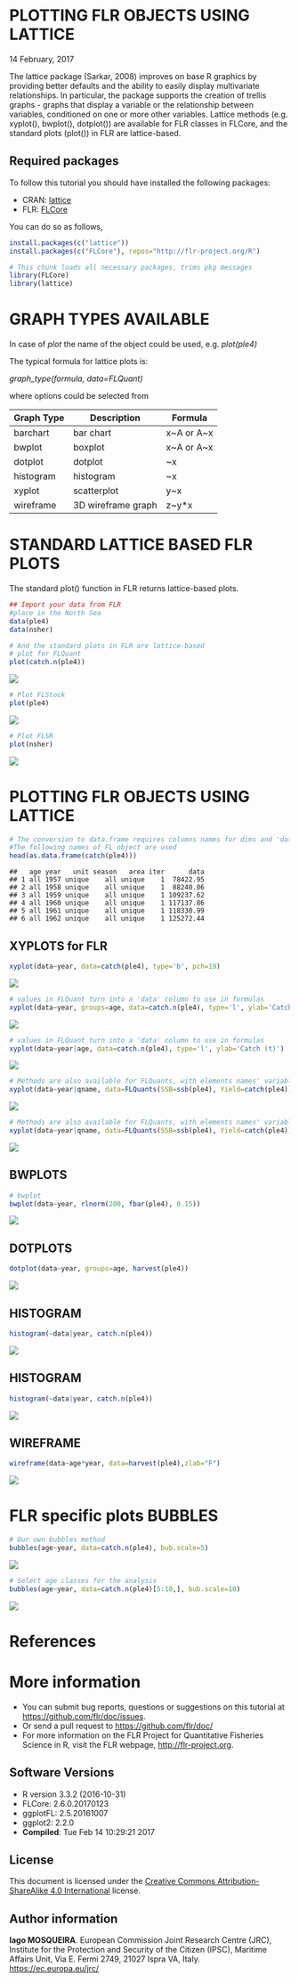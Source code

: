 PLOTTING FLR OBJECTS USING LATTICE
================
14 February, 2017

The lattice package (Sarkar, 2008) improves on base R graphics by providing better defaults and the ability to easily display multivariate relationships. In particular, the package supports the creation of trellis graphs - graphs that display a variable or the relationship between variables, conditioned on one or more other variables. Lattice methods (e.g. xyplot(), bwplot(), dotplot()) are available for FLR classes in FLCore, and the standard plots (plot()) in FLR are lattice-based.

Required packages
-----------------

To follow this tutorial you should have installed the following packages:

-   CRAN: [lattice](https://cran.r-project.org/web/packages/lattice/index.html)
-   FLR: [FLCore](http://www.flr-project.org/FLCore/)

You can do so as follows,

``` r
install.packages(c("lattice"))
install.packages(c("FLCore"), repos="http://flr-project.org/R")
```

``` r
# This chunk loads all necessary packages, trims pkg messages
library(FLCore)
library(lattice)
```

GRAPH TYPES AVAILABLE
=====================

In case of *plot* the name of the object could be used, e.g. *plot(ple4)*

The typical formula for lattice plots is:

*graph\_type(formula, data=FLQuant)*

where options could be selected from

| Graph Type | Description        | Formula    |
|------------|--------------------|------------|
| barchart   | bar chart          | x~A or A~x |
| bwplot     | boxplot            | x~A or A~x |
| dotplot    | dotplot            | ~x         |
| histogram  | histogram          | ~x         |
| xyplot     | scatterplot        | y~x        |
| wireframe  | 3D wireframe graph | z~y\*x     |

STANDARD LATTICE BASED FLR PLOTS
================================

The standard plot() function in FLR returns lattice-based plots.

``` r
## Import your data from FLR
#place in the North Sea
data(ple4)
data(nsher)

# And the standard plots in FLR are lattice-based
# plot for FLQuant
plot(catch.n(ple4))
```

<img src="Plotting_FLR_objects_using_lattice_files/figure-markdown_github/fig1-1.png" style="display: block; margin: auto;" />

``` r
# Plot FLStock
plot(ple4)
```

<img src="Plotting_FLR_objects_using_lattice_files/figure-markdown_github/fig2-1.png" style="display: block; margin: auto;" />

``` r
# Plot FLSR
plot(nsher)
```

<img src="Plotting_FLR_objects_using_lattice_files/figure-markdown_github/fig3-1.png" style="display: block; margin: auto;" />

PLOTTING FLR OBJECTS USING LATTICE
==================================

``` r
# The conversion to data.frame requires columns names for dims and 'data'. 
#The following names of FL object are used
head(as.data.frame(catch(ple4)))
```

    ##   age year   unit season   area iter      data
    ## 1 all 1957 unique    all unique    1  78422.95
    ## 2 all 1958 unique    all unique    1  88240.06
    ## 3 all 1959 unique    all unique    1 109237.62
    ## 4 all 1960 unique    all unique    1 117137.86
    ## 5 all 1961 unique    all unique    1 118330.99
    ## 6 all 1962 unique    all unique    1 125272.44

XYPLOTS for FLR
---------------

``` r
xyplot(data~year, data=catch(ple4), type='b', pch=19)
```

<img src="Plotting_FLR_objects_using_lattice_files/figure-markdown_github/fig5-1.png" style="display: block; margin: auto;" />

``` r
# values in FLQuant turn into a 'data' column to use in formulas
xyplot(data~year, groups=age, data=catch.n(ple4), type='l', ylab='Catch (t)')
```

<img src="Plotting_FLR_objects_using_lattice_files/figure-markdown_github/fig6-1.png" style="display: block; margin: auto;" />

``` r
# values in FLQuant turn into a 'data' column to use in formulas
xyplot(data~year|age, data=catch.n(ple4), type='l', ylab='Catch (t)')
```

<img src="Plotting_FLR_objects_using_lattice_files/figure-markdown_github/fig7-1.png" style="display: block; margin: auto;" />

``` r
# Methods are also available for FLQuants, with elements names' variable 'qname'
xyplot(data~year|qname, data=FLQuants(SSB=ssb(ple4), Yield=catch(ple4)))
```

<img src="Plotting_FLR_objects_using_lattice_files/figure-markdown_github/fig8-1.png" style="display: block; margin: auto;" />

``` r
# Methods are also available for FLQuants, with elements names' variable 'qname'
xyplot(data~year|qname, data=FLQuants(SSB=ssb(ple4), Yield=catch(ple4)))
```

<img src="Plotting_FLR_objects_using_lattice_files/figure-markdown_github/fig9-1.png" style="display: block; margin: auto;" />

BWPLOTS
-------

``` r
# bwplot
bwplot(data~year, rlnorm(200, fbar(ple4), 0.15))
```

<img src="Plotting_FLR_objects_using_lattice_files/figure-markdown_github/fig10-1.png" style="display: block; margin: auto;" />

DOTPLOTS
--------

``` r
dotplot(data~year, groups=age, harvest(ple4))
```

<img src="Plotting_FLR_objects_using_lattice_files/figure-markdown_github/fig11-1.png" style="display: block; margin: auto;" />

HISTOGRAM
---------

``` r
histogram(~data|year, catch.n(ple4))
```

<img src="Plotting_FLR_objects_using_lattice_files/figure-markdown_github/fig12-1.png" style="display: block; margin: auto;" />

HISTOGRAM
---------

``` r
histogram(~data|year, catch.n(ple4))
```

<img src="Plotting_FLR_objects_using_lattice_files/figure-markdown_github/fig13-1.png" style="display: block; margin: auto;" />

WIREFRAME
---------

``` r
wireframe(data~age*year, data=harvest(ple4),zlab="F")
```

<img src="Plotting_FLR_objects_using_lattice_files/figure-markdown_github/fig14-1.png" style="display: block; margin: auto;" />

FLR specific plots BUBBLES
==========================

``` r
# Our own bubbles method
bubbles(age~year, data=catch.n(ple4), bub.scale=5)
```

<img src="Plotting_FLR_objects_using_lattice_files/figure-markdown_github/fig15-1.png" style="display: block; margin: auto;" />

``` r
# Select age classes for the analysis
bubbles(age~year, data=catch.n(ple4)[5:10,], bub.scale=10)
```

<img src="Plotting_FLR_objects_using_lattice_files/figure-markdown_github/fig16-1.png" style="display: block; margin: auto;" />

References
==========

More information
================

-   You can submit bug reports, questions or suggestions on this tutorial at <https://github.com/flr/doc/issues>.
-   Or send a pull request to <https://github.com/flr/doc/>
-   For more information on the FLR Project for Quantitative Fisheries Science in R, visit the FLR webpage, <http://flr-project.org>.

Software Versions
-----------------

-   R version 3.3.2 (2016-10-31)
-   FLCore: 2.6.0.20170123
-   ggplotFL: 2.5.20161007
-   ggplot2: 2.2.0
-   **Compiled**: Tue Feb 14 10:29:21 2017

License
-------

This document is licensed under the [Creative Commons Attribution-ShareAlike 4.0 International](https://creativecommons.org/licenses/by-sa/4.0) license.

Author information
------------------

**Iago MOSQUEIRA**. European Commission Joint Research Centre (JRC), Institute for the Protection and Security of the Citizen (IPSC), Maritime Affairs Unit, Via E. Fermi 2749, 21027 Ispra VA, Italy. <https://ec.europa.eu/jrc/>

